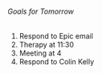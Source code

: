 ###### Goals for Tomorrow

1. Respond to Epic email
2. Therapy at 11:30
3. Meeting at 4
4. Respond to Colin Kelly